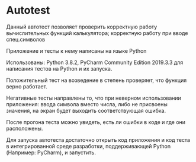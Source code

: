 # Autotest

Данный автотест позволяет проверить корректную работу вычислительных функций калькулятора; корректную работу  при вводе спец.символов 

Приложение и тесты к нему написаны на языке Python 

Использованы: Python 3.8.2, PyCharm Community Edition 2019.3.3 для написания тестов на Python и их запуска. 

 

Положительный тест на возведение в степень проверяет, что функция верно работает. 

Негативные тесты направлены то, что при неверном использовании приложения: ввода символа вместо числа, либо не присвоены значения, на экран будет выходить соответствующая ошибка. 

После прогона теста можно увидеть, есть ли ошибки в коде и где они расположены. 

 

Для запуска автотеста достаточно открыть код приложения и код теста в интегрированной среде разработки, поддерживающей Python (Например: PyCharm), и запустить.
